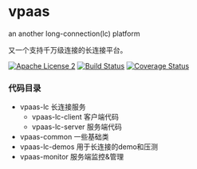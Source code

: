 # vpaas
an another long-connection(lc) platform

又一个支持千万级连接的长连接平台。

[![Apache License 2](https://img.shields.io/badge/license-ASF2-blue.svg)](https://www.apache.org/licenses/LICENSE-2.0.txt)
[![Build Status](https://travis-ci.com/knightliao/vpaas.svg?branch=main)](https://travis-ci.com/knightliao/Vpaas) 
[![Coverage Status](https://coveralls.io/repos/github/knightliao/vpaas/badge.svg)](https://coveralls.io/github/knightliao/vpaas)

### 代码目录

- vpaas-lc 长连接服务
    - vpaas-lc-client 客户端代码
    - vpaas-lc-server 服务端代码
- vpaas-common 一些基础类
- vpaas-lc-demos 用于长连接的demo和压测
- vpaas-monitor 服务端监控&管理
